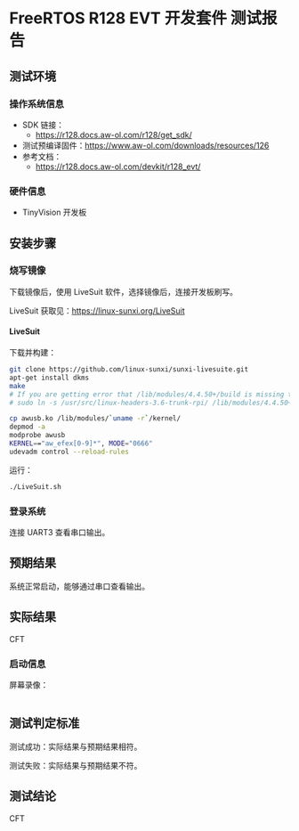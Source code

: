 # FreeRTOS R128 EVT 开发套件 测试报告

## 测试环境

### 操作系统信息

- SDK 链接：
    - https://r128.docs.aw-ol.com/r128/get_sdk/
- 测试预编译固件：https://www.aw-ol.com/downloads/resources/126
- 参考文档：
    - https://r128.docs.aw-ol.com/devkit/r128_evt/

### 硬件信息

- TinyVision 开发板


## 安装步骤

### 烧写镜像

下载镜像后，使用 LiveSuit 软件，选择镜像后，连接开发板刷写。

LiveSuit 获取见：https://linux-sunxi.org/LiveSuit

#### LiveSuit

下载并构建：
```bash
git clone https://github.com/linux-sunxi/sunxi-livesuite.git
apt-get install dkms
make
# If you are getting error that /lib/modules/4.4.50+/build is missing try adding symlink to the /usr/src/linux-headers-XXX, for example:
# sudo ln -s /usr/src/linux-headers-3.6-trunk-rpi/ /lib/modules/4.4.50+/build

cp awusb.ko /lib/modules/`uname -r`/kernel/
depmod -a
modprobe awusb
KERNEL=="aw_efex[0-9]*", MODE="0666"
udevadm control --reload-rules
```

运行：
```bash
./LiveSuit.sh
```

### 登录系统

连接 UART3 查看串口输出。

## 预期结果

系统正常启动，能够通过串口查看输出。

## 实际结果

CFT

### 启动信息

屏幕录像：

```log
```

## 测试判定标准

测试成功：实际结果与预期结果相符。

测试失败：实际结果与预期结果不符。

## 测试结论

CFT